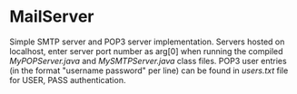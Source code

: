 # MailServer
Simple SMTP server and POP3 server implementation.
Servers hosted on localhost, enter server port number as arg[0] when running the compiled _MyPOPServer.java_ and _MySMTPServer.java_ class files.
POP3 user entries (in the format "username password" per line) can be found in _users.txt_ file for USER, PASS authentication.
